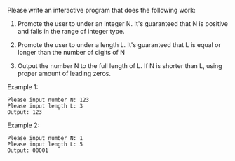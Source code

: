 Please write an interactive program that does the following work:

1. Promote the user to under an integer N. It's guaranteed that N is positive and falls in the range of integer type. 

2. Promote the user to under a length L. It's guaranteed that L is equal or longer than the number of digits of N

3. Output the number N to the full length of L. If N is shorter than L, using proper amount of leading zeros.

Example 1:
```shell
Please input number N: 123
Please input length L: 3
Output: 123
```

Example 2:
```shell
Please input number N: 1
Please input length L: 5
Output: 00001
```
